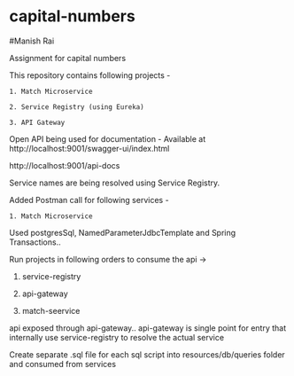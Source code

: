 # capital-numbers
#Manish Rai

Assignment for capital numbers

This repository contains following projects -

	1. Match Microservice
	
	2. Service Registry (using Eureka)
	
	3. API Gateway
	
Open API being used for documentation - Available at http://localhost:9001/swagger-ui/index.html

http://localhost:9001/api-docs
    
Service names are being resolved using Service Registry.

Added Postman call for following services -

	1. Match Microservice
	
Used postgresSql, NamedParameterJdbcTemplate and Spring Transactions..

Run projects in following orders to consume the api ->

1. service-registry

2. api-gateway

3. match-seervice

api exposed through api-gateway.. api-gateway is single point for entry that internally use service-registry to resolve the actual service

Create separate .sql file for each sql script into resources/db/queries folder and consumed from services


